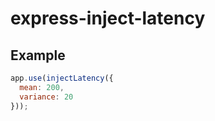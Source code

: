 express-inject-latency
======================

## Example

```javascript
app.use(injectLatency({
  mean: 200,
  variance: 20
}));
```
